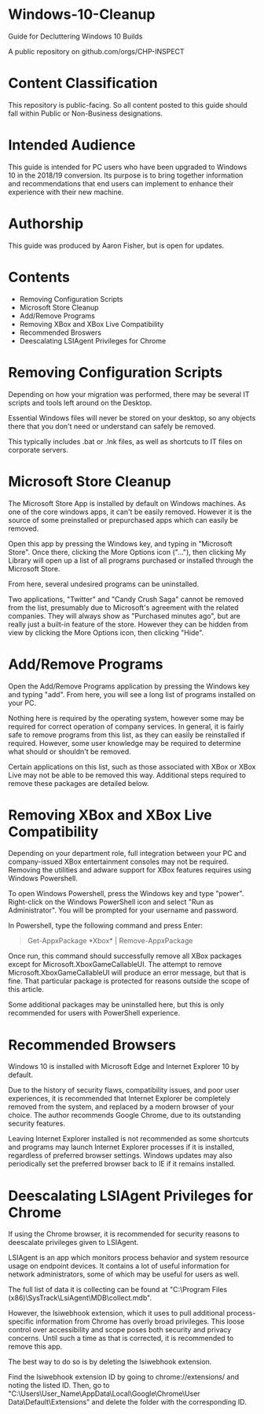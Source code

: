 # Windows-10-Cleanup
Guide for Decluttering Windows 10 Builds

A public repository on github.com/orgs/CHP-INSPECT

# Content Classification
This repository is public-facing. So all content posted to this guide should fall within Public or Non-Business designations.

# Intended Audience
This guide is intended for PC users who have been upgraded to Windows 10 in the 2018/19 conversion. Its purpose is to bring together information and recommendations that end users can implement to enhance their experience with their new machine.

# Authorship
This guide was produced by Aaron Fisher, but is open for updates.

# Contents
* Removing Configuration Scripts
* Microsoft Store Cleanup
* Add/Remove Programs
* Removing XBox and XBox Live Compatibility
* Recommended Broswers
* Deescalating LSIAgent Privileges for Chrome

# Removing Configuration Scripts
Depending on how your migration was performed, there may be several IT scripts and tools left around on the Desktop.

Essential Windows files will never be stored on your desktop, so any objects there that you don't need or understand can safely be removed.

This typically includes .bat or .lnk files, as well as shortcuts to IT files on corporate servers.

# Microsoft Store Cleanup
The Microsoft Store App is installed by default on Windows machines. As one of the core windows apps, it can't be easily removed. However
it is the source of some preinstalled or prepurchased apps which can easily be removed.

Open this app by pressing the Windows key, and typing in "Microsoft Store". Once there, clicking the More Options icon ("..."), then clicking My Library will open up a list of all programs purchased or installed through the Microsoft Store.

From here, several undesired programs can be uninstalled.

Two applications, "Twitter" and "Candy Crush Saga" cannot be removed from the list, presumably due to Microsoft's agreement with the related companies. They will always show as "Purchased minutes ago", but are really just a built-in feature of the store. However they can be hidden from view by clicking the More Options icon, then clicking "Hide".

# Add/Remove Programs
Open the Add/Remove Programs application by pressing the Windows key and typing "add". From here, you will see a long list of programs installed on your PC.

Nothing here is required by the operating system, however some may be required for correct operation of company services. In general, it is fairly safe to remove programs from this list, as they can easily be reinstalled if required. However, some user knowledge may be required to determine what should or shouldn't be removed.

Certain applications on this list, such as those associated with XBox or XBox Live may not be able to be removed this way. Additional steps required to remove these packages are detailed below.

# Removing XBox and XBox Live Compatibility
Depending on your department role, full integration between your PC and company-issued XBox entertainment consoles may not be required. Removing the utilities and adware support for XBox features requires using Windows Powershell.

To open Windows Powershell, press the Windows key and type "power". Right-click on the Windows PowerShell icon and select "Run as Administrator". You will be prompted for your username and password.

In Powershell, type the following command and press Enter:

> Get-AppxPackage \*Xbox\* | Remove-AppxPackage

Once run, this command should successfully remove all XBox packages except for Microsoft.XboxGameCallableUI. The attempt to remove Microsoft.XboxGameCallableUI will produce an error message, but that is fine. That particular package is protected for reasons outside the scope of this article.

Some additional packages may be uninstalled here, but this is only recommended for users with PowerShell experience.

# Recommended Browsers
Windows 10 is installed with Microsoft Edge and Internet Explorer 10 by default.

Due to the history of security flaws, compatibility issues, and poor user experiences, it is recommended that Internet Explorer be completely removed from the system, and replaced by a modern browser of your choice. The author recommends Google Chrome, due to its outstanding security features.

Leaving Internet Explorer installed is not recommended as some shortcuts and programs may launch Internet Explorer processes if it is installed, regardless of preferred browser settings. Windows updates may also periodically set the preferred browser back to IE if it remains installed.

# Deescalating LSIAgent Privileges for Chrome
If using the Chrome browser, it is recommended for security reasons to deescalate privileges given to LSIAgent.

LSIAgent is an app which monitors process behavior and system resource usage on endpoint devices. It contains a lot of useful information for network administrators, some of which may be useful for users as well.

The full list of data it is collecting can be found at "C:\Program Files (x86)\SysTrack\LsiAgent\MDB\collect.mdb".

However, the lsiwebhook extension, which it uses to pull additional process-specific information from Chrome has overly broad privileges. This loose control over accessibility and scope poses both security and privacy concerns. Until such a time as that is corrected, it is recommended to remove this app.

The best way to do so is by deleting the lsiwebhook extension.

Find the lsiwebhook extension ID by going to chrome://extensions/ and noting the listed ID. Then, go to "C:\Users\User_Name\AppData\Local\Google\Chrome\User Data\Default\Extensions" and delete the folder with the corresponding ID.
